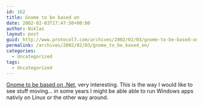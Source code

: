 ```yaml
---
id: 162
title: Gnome to be based on
date: 2002-02-03T17:47:50+00:00
author: Niklas
layout: post
guid: http://www.protocol7.com/archives/2002/02/03/gnome-to-be-based-on/
permalink: /archives/2002/02/03/gnome_to_be_based_on/
categories:
  - Uncategorized
tags:
  - Uncategorized
---
```

<div class='microid-abab2ab29f082a66fe0d7dee78ff7986029d5011'>
  <p>
    <a href="http://www.theregister.co.uk/content/4/23919.html">Gnome to be based on .Net</a>, very interesting. This is the way I would like to see stuff moving&#8230; in some years I might be able able to run Windows apps nativly on Linux or the other way around.
  </p>
</div>